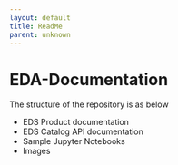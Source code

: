 ```yaml
---
layout: default
title: ReadMe
parent: unknown
---
```

# EDA-Documentation
The structure of the repository is as below
- EDS Product documentation
- EDS Catalog API documentation
- Sample Jupyter Notebooks
- Images
